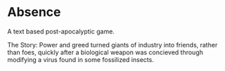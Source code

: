 # Absence
A text based post-apocalyptic game.

The Story:
Power and greed turned giants of industry into friends, rather than foes, quickly after a biological weapon was concieved through modifying a virus found in some fossilized insects.  
